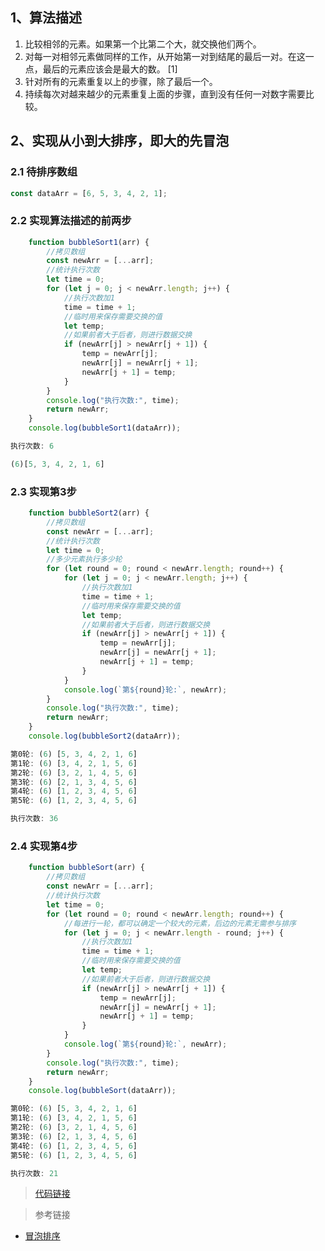 ## 1、算法描述
1. 比较相邻的元素。如果第一个比第二个大，就交换他们两个。
2. 对每一对相邻元素做同样的工作，从开始第一对到结尾的最后一对。在这一点，最后的元素应该会是最大的数。 [1]
3. 针对所有的元素重复以上的步骤，除了最后一个。
4. 持续每次对越来越少的元素重复上面的步骤，直到没有任何一对数字需要比较。

## 2、实现从小到大排序，即大的先冒泡

### 2.1 待排序数组
```javascript
const dataArr = [6, 5, 3, 4, 2, 1];
```


### 2.2 实现算法描述的前两步

```javascript
    function bubbleSort1(arr) {
        //拷贝数组
        const newArr = [...arr];
        //统计执行次数
        let time = 0;
        for (let j = 0; j < newArr.length; j++) {
            //执行次数加1
            time = time + 1;
            //临时用来保存需要交换的值
            let temp;
            //如果前者大于后者，则进行数据交换
            if (newArr[j] > newArr[j + 1]) {
                temp = newArr[j];
                newArr[j] = newArr[j + 1];
                newArr[j + 1] = temp;
            }
        }
        console.log("执行次数:", time);
        return newArr;
    }
    console.log(bubbleSort1(dataArr));
```

```javascript
执行次数: 6

(6)[5, 3, 4, 2, 1, 6]
```
### 2.3 实现第3步


```javascript
    function bubbleSort2(arr) {
        //拷贝数组
        const newArr = [...arr];
        //统计执行次数
        let time = 0;
        //多少元素执行多少轮
        for (let round = 0; round < newArr.length; round++) {
            for (let j = 0; j < newArr.length; j++) {
                //执行次数加1
                time = time + 1;
                //临时用来保存需要交换的值
                let temp;
                //如果前者大于后者，则进行数据交换
                if (newArr[j] > newArr[j + 1]) {
                    temp = newArr[j];
                    newArr[j] = newArr[j + 1];
                    newArr[j + 1] = temp;
                }
            }
            console.log(`第${round}轮:`, newArr);
        }
        console.log("执行次数:", time);
        return newArr;
    }
    console.log(bubbleSort2(dataArr));
```
```javascript
第0轮: (6) [5, 3, 4, 2, 1, 6]
第1轮: (6) [3, 4, 2, 1, 5, 6]
第2轮: (6) [3, 2, 1, 4, 5, 6]
第3轮: (6) [2, 1, 3, 4, 5, 6]
第4轮: (6) [1, 2, 3, 4, 5, 6]
第5轮: (6) [1, 2, 3, 4, 5, 6]

执行次数: 36
```
### 2.4 实现第4步


```javascript
    function bubbleSort(arr) {
        //拷贝数组
        const newArr = [...arr];
        //统计执行次数
        let time = 0;
        for (let round = 0; round < newArr.length; round++) {
            //每进行一轮，都可以确定一个较大的元素，后边的元素无需参与排序
            for (let j = 0; j < newArr.length - round; j++) {
                //执行次数加1
                time = time + 1;
                //临时用来保存需要交换的值
                let temp;
                //如果前者大于后者，则进行数据交换
                if (newArr[j] > newArr[j + 1]) {
                    temp = newArr[j];
                    newArr[j] = newArr[j + 1];
                    newArr[j + 1] = temp;
                }
            }
            console.log(`第${round}轮:`, newArr);
        }
        console.log("执行次数:", time);
        return newArr;
    }
    console.log(bubbleSort(dataArr));
```

```javascript
第0轮: (6) [5, 3, 4, 2, 1, 6]
第1轮: (6) [3, 4, 2, 1, 5, 6]
第2轮: (6) [3, 2, 1, 4, 5, 6]
第3轮: (6) [2, 1, 3, 4, 5, 6]
第4轮: (6) [1, 2, 3, 4, 5, 6]
第5轮: (6) [1, 2, 3, 4, 5, 6]

执行次数: 21
```
> [代码链接](https://note.youdao.com/)

> 参考链接
- [冒泡排序](https://baike.baidu.com/item/%E5%86%92%E6%B3%A1%E6%8E%92%E5%BA%8F/4602306?fr=aladdin)
